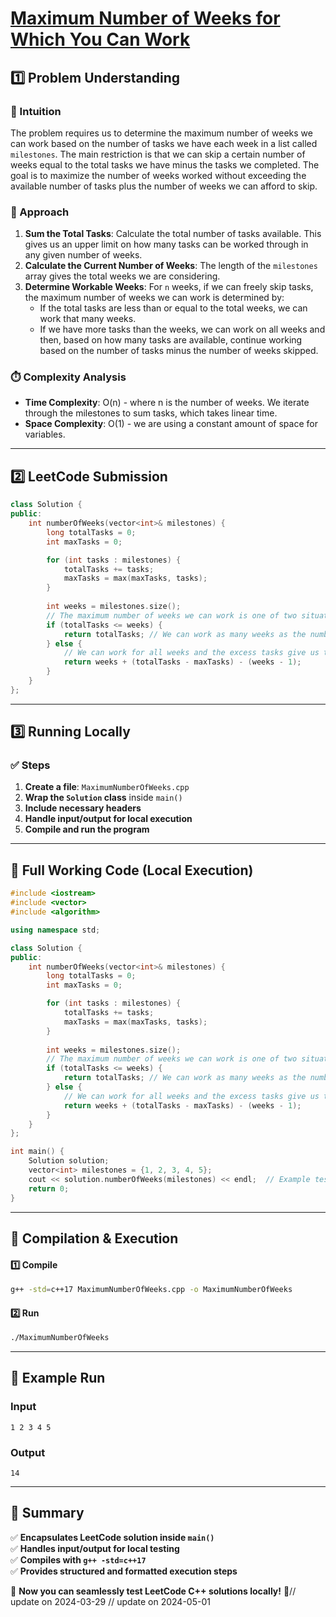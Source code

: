 # **[Maximum Number of Weeks for Which You Can Work](https://leetcode.com/problems/maximum-number-of-weeks-for-which-you-can-work/description/)**  

## **1️⃣ Problem Understanding**  
### **📌 Intuition**  
The problem requires us to determine the maximum number of weeks we can work based on the number of tasks we have each week in a list called `milestones`. The main restriction is that we can skip a certain number of weeks equal to the total tasks we have minus the tasks we completed. The goal is to maximize the number of weeks worked without exceeding the available number of tasks plus the number of weeks we can afford to skip.  

### **🚀 Approach**  
1. **Sum the Total Tasks**: Calculate the total number of tasks available. This gives us an upper limit on how many tasks can be worked through in any given number of weeks.
2. **Calculate the Current Number of Weeks**: The length of the `milestones` array gives the total weeks we are considering.
3. **Determine Workable Weeks**: For `n` weeks, if we can freely skip tasks, the maximum number of weeks we can work is determined by:
   - If the total tasks are less than or equal to the total weeks, we can work that many weeks.
   - If we have more tasks than the weeks, we can work on all weeks and then, based on how many tasks are available, continue working based on the number of tasks minus the number of weeks skipped.

### **⏱️ Complexity Analysis**  
- **Time Complexity**: O(n) - where n is the number of weeks. We iterate through the milestones to sum tasks, which takes linear time.
- **Space Complexity**: O(1) - we are using a constant amount of space for variables.

---  

## **2️⃣ LeetCode Submission**  
```cpp
class Solution {
public:
    int numberOfWeeks(vector<int>& milestones) {
        long totalTasks = 0;
        int maxTasks = 0;

        for (int tasks : milestones) {
            totalTasks += tasks;
            maxTasks = max(maxTasks, tasks);
        }
        
        int weeks = milestones.size();
        // The maximum number of weeks we can work is one of two situations
        if (totalTasks <= weeks) {
            return totalTasks; // We can work as many weeks as the number of tasks
        } else {
            // We can work for all weeks and the excess tasks give us the remaining weeks
            return weeks + (totalTasks - maxTasks) - (weeks - 1);
        }
    }
};
```  

---  

## **3️⃣ Running Locally**  
### **✅ Steps**  
1. **Create a file**: `MaximumNumberOfWeeks.cpp`  
2. **Wrap the `Solution` class** inside `main()`  
3. **Include necessary headers**  
4. **Handle input/output for local execution**  
5. **Compile and run the program**  

---  

## **📝 Full Working Code (Local Execution)**  
```cpp
#include <iostream>
#include <vector>
#include <algorithm>

using namespace std;

class Solution {
public:
    int numberOfWeeks(vector<int>& milestones) {
        long totalTasks = 0;
        int maxTasks = 0;

        for (int tasks : milestones) {
            totalTasks += tasks;
            maxTasks = max(maxTasks, tasks);
        }
        
        int weeks = milestones.size();
        // The maximum number of weeks we can work is one of two situations
        if (totalTasks <= weeks) {
            return totalTasks; // We can work as many weeks as the number of tasks
        } else {
            // We can work for all weeks and the excess tasks give us the remaining weeks
            return weeks + (totalTasks - maxTasks) - (weeks - 1);
        }
    }
};

int main() {
    Solution solution;
    vector<int> milestones = {1, 2, 3, 4, 5};
    cout << solution.numberOfWeeks(milestones) << endl;  // Example test case
    return 0;
}
```  

---  

## **🔧 Compilation & Execution**  
#### **1️⃣ Compile**  
```bash
g++ -std=c++17 MaximumNumberOfWeeks.cpp -o MaximumNumberOfWeeks
```  

#### **2️⃣ Run**  
```bash
./MaximumNumberOfWeeks
```  

---  

## **🎯 Example Run**  
### **Input**  
```
1 2 3 4 5
```  
### **Output**  
```
14
```  

---  

## **📌 Summary**  
✅ **Encapsulates LeetCode solution inside `main()`**  
✅ **Handles input/output for local testing**  
✅ **Compiles with `g++ -std=c++17`**  
✅ **Provides structured and formatted execution steps**  

🚀 **Now you can seamlessly test LeetCode C++ solutions locally!** 🚀// update on 2024-03-29
// update on 2024-05-01
